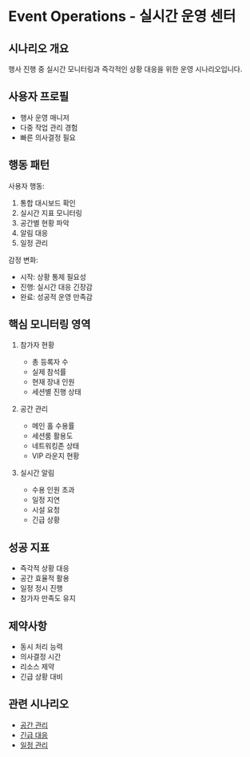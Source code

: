 # Event Operations - 실시간 운영 센터

## 시나리오 개요

행사 진행 중 실시간 모니터링과 즉각적인 상황 대응을 위한 운영 시나리오입니다.

## 사용자 프로필
- 행사 운영 매니저
- 다중 작업 관리 경험
- 빠른 의사결정 필요

## 행동 패턴

사용자 행동:
1. 통합 대시보드 확인
2. 실시간 지표 모니터링
3. 공간별 현황 파악
4. 알림 대응
5. 일정 관리

감정 변화:
- 시작: 상황 통제 필요성
- 진행: 실시간 대응 긴장감
- 완료: 성공적 운영 만족감

## 핵심 모니터링 영역

1. 참가자 현황
   - 총 등록자 수
   - 실제 참석률
   - 현재 장내 인원
   - 세션별 진행 상태

2. 공간 관리
   - 메인 홀 수용률
   - 세션룸 활용도
   - 네트워킹존 상태
   - VIP 라운지 현황

3. 실시간 알림
   - 수용 인원 초과
   - 일정 지연
   - 시설 요청
   - 긴급 상황

## 성공 지표
- 즉각적 상황 대응
- 공간 효율적 활용
- 일정 정시 진행
- 참가자 만족도 유지

## 제약사항
- 동시 처리 능력
- 의사결정 시간
- 리소스 제약
- 긴급 상황 대비

## 관련 시나리오
- [공간 관리](./space-management.md)
- [긴급 대응](./emergency-response.md)
- [일정 관리](./schedule-management.md)
